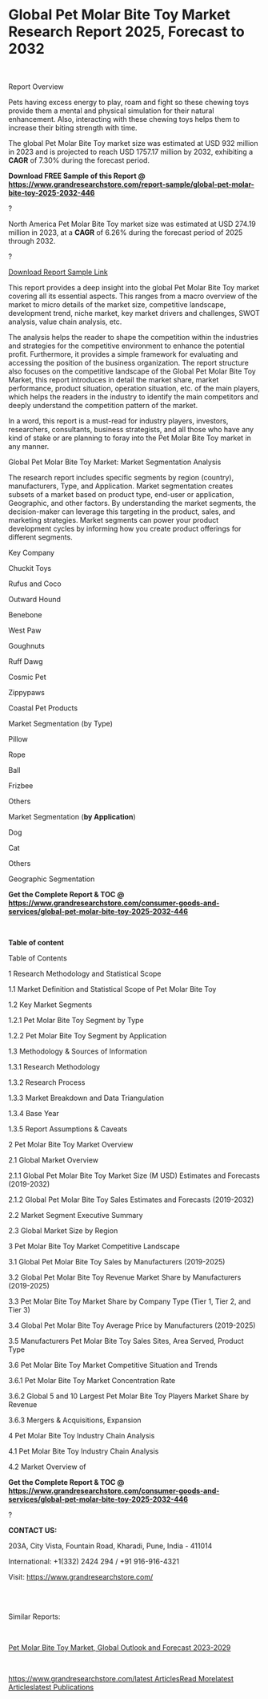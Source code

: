 <h1>Global Pet Molar Bite Toy Market Research Report 2025, Forecast to 2032</h1><br/><p>Report Overview</p>
 
 
 
 <p>Pets having excess energy to play, roam and fight so these chewing toys provide them a mental and physical simulation for their natural enhancement. Also, interacting with these chewing toys helps them to increase their biting strength with time.</p>
 
 
 
 <p>The global Pet Molar Bite Toy market size was estimated at USD 932 million in 2023 and is projected to reach USD 1757.17 million by 2032, exhibiting a <strong>CAGR</strong> of 7.30% during the forecast period.</p>
 
 
 
 <div><b>Download FREE Sample of this Report @ <a href="https://www.grandresearchstore.com/report-sample/global-pet-molar-bite-toy-2025-2032-446">https://www.grandresearchstore.com/report-sample/global-pet-molar-bite-toy-2025-2032-446</a></b></div>
 
 
 
 <p>? </p>
 
 
 
 <p>North America Pet Molar Bite Toy market size was estimated at USD 274.19 million in 2023, at a <strong>CAGR</strong> of 6.26% during the forecast period of 2025 through 2032.</p>
 
 
 
 <p>? </p>
 
 
 
 <p><a href="https://www.grandresearchstore.com/mr-admin/report-sample/global-pet-molar-bite-toy-2025-2032-446">Download Report Sample Link</a></p>
 
 
 
 <p>This report provides a deep insight into the global Pet Molar Bite Toy market covering all its essential aspects. This ranges from a macro overview of the market to micro details of the market size, competitive landscape, development trend, niche market, key market drivers and challenges, SWOT analysis, value chain analysis, etc.</p>
 
 
 
 <p>The analysis helps the reader to shape the competition within the industries and strategies for the competitive environment to enhance the potential profit. Furthermore, it provides a simple framework for evaluating and accessing the position of the business organization. The report structure also focuses on the competitive landscape of the Global Pet Molar Bite Toy Market, this report introduces in detail the market share, market performance, product situation, operation situation, etc. of the main players, which helps the readers in the industry to identify the main competitors and deeply understand the competition pattern of the market.</p>
 
 
 
 <p>In a word, this report is a must-read for industry players, investors, researchers, consultants, business strategists, and all those who have any kind of stake or are planning to foray into the Pet Molar Bite Toy market in any manner.</p>
 
 
 
 <p>Global Pet Molar Bite Toy Market: Market Segmentation Analysis</p>
 
 
 
 <p>The research report includes specific segments by region (country), manufacturers, Type, and Application. Market segmentation creates subsets of a market based on product type, end-user or application, Geographic, and other factors. By understanding the market segments, the decision-maker can leverage this targeting in the product, sales, and marketing strategies. Market segments can power your product development cycles by informing how you create product offerings for different segments.</p>
 
 
 
 <p>Key Company</p>
 
 
 
 <p>Chuckit Toys</p>
 
 
 
 <p>Rufus and Coco</p>
 
 
 
 <p>Outward Hound</p>
 
 
 
 <p>Benebone</p>
 
 
 
 <p>West Paw</p>
 
 
 
 <p>Goughnuts</p>
 
 
 
 <p>Ruff Dawg</p>
 
 
 
 <p>Cosmic Pet</p>
 
 
 
 <p>Zippypaws</p>
 
 
 
 <p>Coastal Pet Products</p>
 
 
 
 <p>Market Segmentation (by Type)</p>
 
 
 
 <p>Pillow</p>
 
 
 
 <p>Rope</p>
 
 
 
 <p>Ball</p>
 
 
 
 <p>Frizbee</p>
 
 
 
 <p>Others</p>
 
 
 
 <p>Market Segmentation (<strong>by Application</strong>)</p>
 
 
 
 <p>Dog</p>
 
 
 
 <p>Cat</p>
 
 
 
 <p>Others</p>
 
 
 
 <p>Geographic Segmentation</p>
 
 
 
 <div><b>Get the Complete Report & TOC @ <a href="https://www.grandresearchstore.com/consumer-goods-and-services/global-pet-molar-bite-toy-2025-2032-446">https://www.grandresearchstore.com/consumer-goods-and-services/global-pet-molar-bite-toy-2025-2032-446</a></b></div>
 
 
 
 <p><br />
 
 <b>Table of content</b></p>
 
 
 
 <p>Table of Contents<br />
 
 1 Research Methodology and Statistical Scope<br />
 
 1.1 Market Definition and Statistical Scope of Pet Molar Bite Toy<br />
 
 1.2 Key Market Segments<br />
 
 1.2.1 Pet Molar Bite Toy Segment by Type<br />
 
 1.2.2 Pet Molar Bite Toy Segment by Application<br />
 
 1.3 Methodology & Sources of Information<br />
 
 1.3.1 Research Methodology<br />
 
 1.3.2 Research Process<br />
 
 1.3.3 Market Breakdown and Data Triangulation<br />
 
 1.3.4 Base Year<br />
 
 1.3.5 Report Assumptions & Caveats<br />
 
 2 Pet Molar Bite Toy Market Overview<br />
 
 2.1 Global Market Overview<br />
 
 2.1.1 Global Pet Molar Bite Toy Market Size (M USD) Estimates and Forecasts (2019-2032)<br />
 
 2.1.2 Global Pet Molar Bite Toy Sales Estimates and Forecasts (2019-2032)<br />
 
 2.2 Market Segment Executive Summary<br />
 
 2.3 Global Market Size by Region<br />
 
 3 Pet Molar Bite Toy Market Competitive Landscape<br />
 
 3.1 Global Pet Molar Bite Toy Sales by Manufacturers (2019-2025)<br />
 
 3.2 Global Pet Molar Bite Toy Revenue Market Share by Manufacturers (2019-2025)<br />
 
 3.3 Pet Molar Bite Toy Market Share by Company Type (Tier 1, Tier 2, and Tier 3)<br />
 
 3.4 Global Pet Molar Bite Toy Average Price by Manufacturers (2019-2025)<br />
 
 3.5 Manufacturers Pet Molar Bite Toy Sales Sites, Area Served, Product Type<br />
 
 3.6 Pet Molar Bite Toy Market Competitive Situation and Trends<br />
 
 3.6.1 Pet Molar Bite Toy Market Concentration Rate<br />
 
 3.6.2 Global 5 and 10 Largest Pet Molar Bite Toy Players Market Share by Revenue<br />
 
 3.6.3 Mergers & Acquisitions, Expansion<br />
 
 4 Pet Molar Bite Toy Industry Chain Analysis<br />
 
 4.1 Pet Molar Bite Toy Industry Chain Analysis<br />
 
 4.2 Market Overview of</p>
 
 
 
 <div><b>Get the Complete Report & TOC @ <a href="https://www.grandresearchstore.com/consumer-goods-and-services/global-pet-molar-bite-toy-2025-2032-446">https://www.grandresearchstore.com/consumer-goods-and-services/global-pet-molar-bite-toy-2025-2032-446</a></b></div>
 
 
 
 <p>? </p>
 
 
 
 <p><b>CONTACT US:</b><br />
 
 203A, City Vista, Fountain Road, Kharadi, Pune, India - 411014<br />
 
 International: +1(332) 2424 294 / +91 916-916-4321<br />
 
 Visit: <a href="https://www.grandresearchstore.com/">https://www.grandresearchstore.com/</a><br />
 
 <br />
 
 <br />
 
 Similar Reports:<br />
 
 <br />
 
 <a href="https://www.grandresearchstore.com/consumer-goods-and-services/global-pet-molar-bite-toy-forecast-2023-2029-797">Pet Molar Bite Toy Market, Global Outlook and Forecast 2023-2029</a><br />
 
 <br />
 
 <a href="https://gyeongbokgung.com">https://www.grandresearchstore.com/</a><a href="https://hallyeomaritime.com">latest Articles</a><a href="https://jingwansa.com">Read More</a><a href="https://nguoiviet.jp/">latest Articles</a><a href="https://www.intelmarketresearch.com/">latest Publications</a></p>